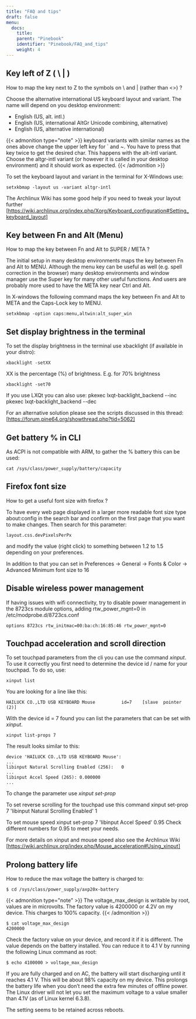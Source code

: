 ```yaml
---
title: "FAQ and tips"
draft: false
menu:
  docs:
    title:
    parent: "Pinebook"
    identifier: "Pinebook/FAQ_and_tips"
    weight: 4
---
```


## Key left of Z ( \ | )

How to map the key next to Z to the symbols on \ and | (rather than <>) ?

Choose the alternative international US keyboard layout and variant. The name will depend on you desktop environment:

* English (US, alt. intl.)
* English (US, international AltGr Unicode combining, alternative)
* English (US, alternative international)

{{< admonition type="note" >}}
 keyboard variants with similar names as the ones above change the upper left key for ` and ~. You have to press that key twice to get the desired char. This happens with the alt-intl variant. Choose the altgr-intl variant (or however it is called in your desktop environment) and it should work as expected.
{{< /admonition >}}

To set the keyboard layout and variant in the terminal for X-Windows use:

    setxkbmap -layout us -variant altgr-intl

The Archlinux Wiki has some good help if you need to tweak your layout further [https://wiki.archlinux.org/index.php/Xorg/Keyboard_configuration#Setting_keyboard_layout]

## Key between Fn and Alt (Menu)

How to map the key between Fn and Alt to SUPER / META ?

The initial setup in many desktop environments maps the key between Fn and Alt to MENU. Although the menu key can be useful as well (e.g. spell correction in the browser) many desktop environments and window manager use the Super key for many other useful functions. And users are probably more used to have the META key near Ctrl and Alt.

In X-windows the following command maps the key between Fn and Alt to META and the Caps-Lock key to MENU.

    setxkbmap -option caps:menu,altwin:alt_super_win

## Set display brightness in the terminal

To set the display brightness in the terminal use xbacklight (if available in your distro):

    xbacklight -setXX

XX is the percentage (%) of brightness. E.g. for 70% brightness

    xbacklight -set70

If you use LXQt you can also use:
 pkexec lxqt-backlight_backend --inc
 pkexec lxqt-backlight_backend --dec

For an alternative solution please see the scripts discussed in this thread: [https://forum.pine64.org/showthread.php?tid=5062]

## Get battery % in CLI

As ACPI is not compatible with ARM, to gather the % battery this can be used:

    cat /sys/class/power_supply/battery/capacity

## Firefox font size

How to get a useful font size with firefox ?

To have every web page displayed in a larger more readable font size type about:config in the search bar and confirm on the first page that you want to make changes. Then search for this parameter:

    layout.css.devPixelsPerPx

and modify the value (right click) to something between 1.2 to 1.5 depending on your preferences.

In addition to that you can set in Preferences -> General -> Fonts & Color -> Advanced Minimum font size to 16

## Disable wireless power management

If having issues with wifi connectivity, try to disable power management in the 8723cs module options, adding rtw_power_mgnt=0 in /etc/modprobe.d/8723cs.conf

    options 8723cs rtw_initmac=00:ba:ch:16:85:46 rtw_power_mgnt=0

## Touchpad acceleration and scroll direction

To set touchpad parameters from the cli you can use the command _xinput_. To use it correctly you first need to determine the device id / name for your touchpad. To do so, use:

    xinput list

You are looking for a line like this:

    HAILUCK CO.,LTD USB KEYBOARD Mouse      	id=7	[slave  pointer  (2)]

With the device id = 7 found you can list the parameters that can be set with _xinput_.

    xinput list-props 7

The result looks similar to this:

    device 'HAILUCK CO.,LTD USB KEYBOARD Mouse':
    ...
    libinput Natural Scrolling Enabled (256):	0
    ...
    libinput Accel Speed (265):	0.000000
    ...

To change the parameter use _xinput set-prop_

To set reverse scrolling for the touchpad use this command
 xinput set-prop 7 'libinput Natural Scrolling Enabled' 1

To set mouse speed
 xinput set-prop 7 'libinput Accel Speed' 0.95
Check different numbers for 0.95 to meet your needs.

For more details on xinput and mouse speed also see the Archlinux Wiki [https://wiki.archlinux.org/index.php/Mouse_acceleration#Using_xinput]

## Prolong battery life

How to reduce the max voltage the battery is charged to:

```console
$ cd /sys/class/power_supply/axp20x-battery
```

{{< admonition type="note" >}}
 The voltage_max_design is writable by root, values are in microvolts. The factory value is 4200000 or 4.2V on my device. This charges to 100% capacity.
{{< /admonition >}}

```console
$ cat voltage_max_design 
4200000
```

Check the factory value on your device, and record it if it is different. The value depends on the battery installed. You can reduce it to 4.1 V by running the following Linux command as root:

```console
$ echo 4100000 > voltage_max_design
```

If you are fully charged and on AC, the battery will start discharging until it reaches 4.1 V. This will be about 98% capacity on my device. This prolongs the battery life when you don’t need the extra few minutes of offline power. The Linux driver will not let you set the maximum voltage to a value smaller than 4.1V (as of Linux kernel 6.3.8).

The setting seems to be retained across reboots.
